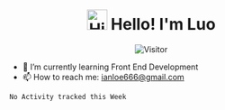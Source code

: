 
<h1 align="center">
<img src='https://qpluspicture.oss-cn-beijing.aliyuncs.com/6LjjQA/Hi.gif' alt='Hi' width="36"/> Hello! I'm Luo  </h1>

<p align="center">
  <img src="https://visitor-badge.glitch.me/badge?page_id=law-chain-hot" alt="Visitor" />
</p>

- 🌱 I’m currently learning Front End Development
- 📫 How to reach me: ianloe666@gmail.com



<!--START_SECTION:waka-->
```text
No Activity tracked this Week
```
<!--END_SECTION:waka-->